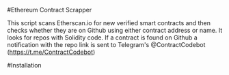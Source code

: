 #Ethereum Contract Scrapper

This script scans Etherscan.io for new verified smart contracts and then
checks whether they are on Github using either contract address or name.
It looks for repos with Solidity code. 
If a contract is found on Github a notification with the repo link is sent
to Telegram's @ContractCodebot (https://t.me/ContractCodebot)

#Installation